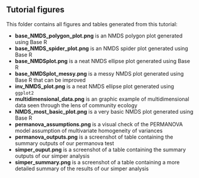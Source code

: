 ## Tutorial figures

This folder contains all figures and tables generated from this tutorial:
- **base_NMDS_polygon_plot.png** is an NMDS polygon plot generated using Base R 
- **base_NMDS_spider_plot.png** is an NMDS spider plot generated using Base R
- **base_NMDSplot.png** is a neat NMDS ellipse plot generated using Base R
- **base_NMDSplot_messy.png** is a messy NMDS plot generated using Base R that can be improved
- **inv_NMDS_plot.png** is a neat NMDS ellipse plot generated using `ggplot2` 
- **multidimensional_data.png** is an graphic example of multidimensional data seen through the lens of community ecology
- **NMDS_most_basic_plot.png** is a very basic NMDS plot generated using Base R
- **permanova_assumptions.png** is a visual check of the PERMANOVA model assumption of multivariate homogeneity of variances
- **permanova_outputs.png** is a screenshot of table containing the summary outputs of our permanova test
- **simper_ouput.png** is a screenshot of a table containing the summary outputs of our simper analysis
- **simper_summary.png** is a screenshot of a table containing a more detailed summary of the results of our simper analysis